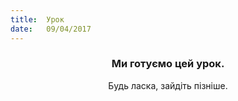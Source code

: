 ```yaml
---
title:  Урок
date:   09/04/2017
---
```


### <center>Ми готуємо цей урок.</center>
<center>Будь ласка, зайдіть пізніше.</center>